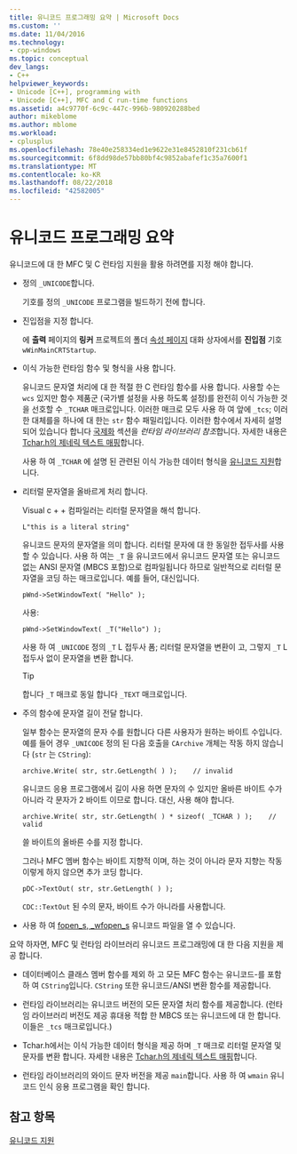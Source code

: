 ```yaml
---
title: 유니코드 프로그래밍 요약 | Microsoft Docs
ms.custom: ''
ms.date: 11/04/2016
ms.technology:
- cpp-windows
ms.topic: conceptual
dev_langs:
- C++
helpviewer_keywords:
- Unicode [C++], programming with
- Unicode [C++], MFC and C run-time functions
ms.assetid: a4c9770f-6c9c-447c-996b-980920288bed
author: mikeblome
ms.author: mblome
ms.workload:
- cplusplus
ms.openlocfilehash: 78e40e258334ed1e9622e31e8452810f231cb61f
ms.sourcegitcommit: 6f8dd98de57bb80bf4c9852abafef1c35a7600f1
ms.translationtype: MT
ms.contentlocale: ko-KR
ms.lasthandoff: 08/22/2018
ms.locfileid: "42582005"
---
```

# <a name="unicode-programming-summary"></a>유니코드 프로그래밍 요약
유니코드에 대 한 MFC 및 C 런타임 지원을 활용 하려면를 지정 해야 합니다.  
  
-   정의 `_UNICODE`합니다.  
  
     기호를 정의 `_UNICODE` 프로그램을 빌드하기 전에 합니다.  
  
-   진입점을 지정 합니다.  
  
     에 **출력** 페이지의 **링커** 프로젝트의 폴더 [속성 페이지](../ide/property-pages-visual-cpp.md) 대화 상자에서를 **진입점** 기호`wWinMainCRTStartup`.  
  
-   이식 가능한 런타임 함수 및 형식을 사용 합니다.  
  
     유니코드 문자열 처리에 대 한 적절 한 C 런타임 함수를 사용 합니다. 사용할 수는 `wcs` 있지만 함수 제품군 (국가별 설정을 사용 하도록 설정)를 완전히 이식 가능한 것을 선호할 수 `_TCHAR` 매크로입니다. 이러한 매크로 모두 사용 하 여 앞에 `_tcs`; 이러한 대체를을 하나에 대 한는 `str` 함수 패밀리입니다. 이러한 함수에서 자세히 설명 되어 있습니다 합니다 [국제화](../c-runtime-library/internationalization.md) 섹션을 *런타임 라이브러리 참조*합니다. 자세한 내용은 [Tchar.h의 제네릭 텍스트 매핑](../text/generic-text-mappings-in-tchar-h.md)합니다.  
  
     사용 하 여 `_TCHAR` 에 설명 된 관련된 이식 가능한 데이터 형식을 [유니코드 지원](../text/support-for-unicode.md)합니다.  
  
-   리터럴 문자열을 올바르게 처리 합니다.  
  
     Visual c + + 컴파일러는 리터럴 문자열을 해석 합니다.  
  
    ```  
    L"this is a literal string"  
    ```  
  
     유니코드 문자의 문자열을 의미 합니다. 리터럴 문자에 대 한 동일한 접두사를 사용할 수 있습니다. 사용 하 여는 `_T` 을 유니코드에서 유니코드 문자열 또는 유니코드 없는 ANSI 문자열 (MBCS 포함)으로 컴파일됩니다 하므로 일반적으로 리터럴 문자열을 코딩 하는 매크로입니다. 예를 들어, 대신입니다.  
  
    ```  
    pWnd->SetWindowText( "Hello" );  
    ```  
  
     사용:  
  
    ```  
    pWnd->SetWindowText( _T("Hello") );  
    ```  
  
     사용 하 여 `_UNICODE` 정의 `_T` L 접두사 폼; 리터럴 문자열을 변환이 고, 그렇지 `_T` L 접두사 없이 문자열을 변환 합니다.  
  
    > [!TIP]
    >  합니다 `_T` 매크로 동일 합니다 `_TEXT` 매크로입니다.  
  
-   주의 함수에 문자열 길이 전달 합니다.  
  
     일부 함수는 문자열의 문자 수를 원합니다 다른 사용자가 원하는 바이트 수입니다. 예를 들어 경우 `_UNICODE` 정의 된 다음 호출을 `CArchive` 개체는 작동 하지 않습니다 (`str` 는 `CString`):  
  
    ```  
    archive.Write( str, str.GetLength( ) );    // invalid  
    ```  
  
     유니코드 응용 프로그램에서 길이 사용 하면 문자의 수 있지만 올바른 바이트 수가 아니라 각 문자가 2 바이트 이므로 합니다. 대신, 사용 해야 합니다.  
  
    ```  
    archive.Write( str, str.GetLength( ) * sizeof( _TCHAR ) );    // valid  
    ```  
  
     쓸 바이트의 올바른 수를 지정 합니다.  
  
     그러나 MFC 멤버 함수는 바이트 지향적 이며, 하는 것이 아니라 문자 지향는 작동 이렇게 하지 않으면 추가 코딩 합니다.  
  
    ```  
    pDC->TextOut( str, str.GetLength( ) );  
    ```  
  
     `CDC::TextOut` 된 수의 문자, 바이트 수가 아니라를 사용합니다.  
  
-   사용 하 여 [fopen_s, _wfopen_s](../c-runtime-library/reference/fopen-s-wfopen-s.md) 유니코드 파일을 열 수 있습니다.  
  
 요약 하자면, MFC 및 런타임 라이브러리 유니코드 프로그래밍에 대 한 다음 지원을 제공 합니다.  
  
-   데이터베이스 클래스 멤버 함수를 제외 하 고 모든 MFC 함수는 유니코드-를 포함 하 여 `CString`입니다. `CString` 또한 유니코드/ANSI 변환 함수를 제공합니다.  
  
-   런타임 라이브러리는 유니코드 버전의 모든 문자열 처리 함수를 제공합니다. (런타임 라이브러리 버전도 제공 휴대용 적합 한 MBCS 또는 유니코드에 대 한 합니다. 이들은 `_tcs` 매크로입니다.)  
  
-   Tchar.h에서는 이식 가능한 데이터 형식을 제공 하며 `_T` 매크로 리터럴 문자열 및 문자를 변환 합니다. 자세한 내용은 [Tchar.h의 제네릭 텍스트 매핑](../text/generic-text-mappings-in-tchar-h.md)합니다.  
  
-   런타임 라이브러리의 와이드 문자 버전을 제공 `main`합니다. 사용 하 여 `wmain` 유니코드 인식 응용 프로그램을 확인 합니다.  
  
## <a name="see-also"></a>참고 항목  
 [유니코드 지원](../text/support-for-unicode.md)
